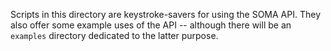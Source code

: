 Scripts in this directory are keystroke-savers for using the SOMA API.  They also offer some example
uses of the API -- although there will be an `examples` directory dedicated to the latter purpose.
